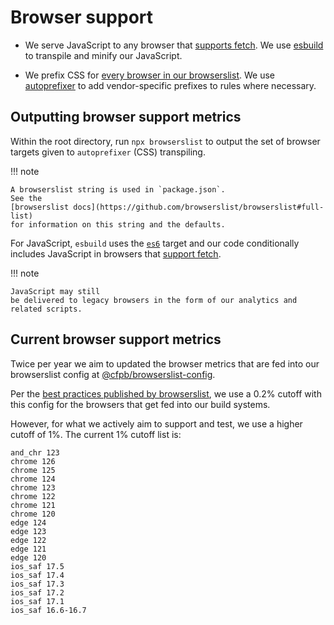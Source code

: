 # Browser support

- We serve JavaScript to any browser that
  [supports fetch](https://caniuse.com/fetch).
  We use [esbuild](https://github.com/evanw/esbuild) to transpile
  and minify our JavaScript.

- We prefix CSS for [every browser in our browserslist](https://github.com/cfpb/consumerfinance.gov/blob/main/package.json#L18).
  We use [autoprefixer](https://github.com/postcss/autoprefixer) to add
  vendor-specific prefixes to rules where necessary.

## Outputting browser support metrics

Within the root directory, run `npx browserslist` to output the set of browser
targets given to `autoprefixer` (CSS) transpiling.

!!! note

    A browserslist string is used in `package.json`.
    See the
    [browserslist docs](https://github.com/browserslist/browserslist#full-list)
    for information on this string and the defaults.

For JavaScript, `esbuild` uses the [`es6`](http://es6-features.org/) target and
our code conditionally includes JavaScript in browsers that
[support fetch](https://caniuse.com/fetch).

!!! note

    JavaScript may still
    be delivered to legacy browsers in the form of our analytics and
    related scripts.

## Current browser support metrics

Twice per year we aim to updated the browser metrics that are fed into our
browserslist config at
[@cfpb/browserslist-config](https://github.com/cfpb/cfpb-analytics/tree/main/packages/browserslist-config).

Per the [best practices published by browserslist](https://github.com/browserslist/browserslist?tab=readme-ov-file#best-practices),
we use a 0.2% cutoff with this config for the browsers
that get fed into our build systems.

However, for what we actively aim to support and test, we use a higher cutoff
of 1%. The current 1% cutoff list is:

```
and_chr 123
chrome 126
chrome 125
chrome 124
chrome 123
chrome 122
chrome 121
chrome 120
edge 124
edge 123
edge 122
edge 121
edge 120
ios_saf 17.5
ios_saf 17.4
ios_saf 17.3
ios_saf 17.2
ios_saf 17.1
ios_saf 16.6-16.7
```
